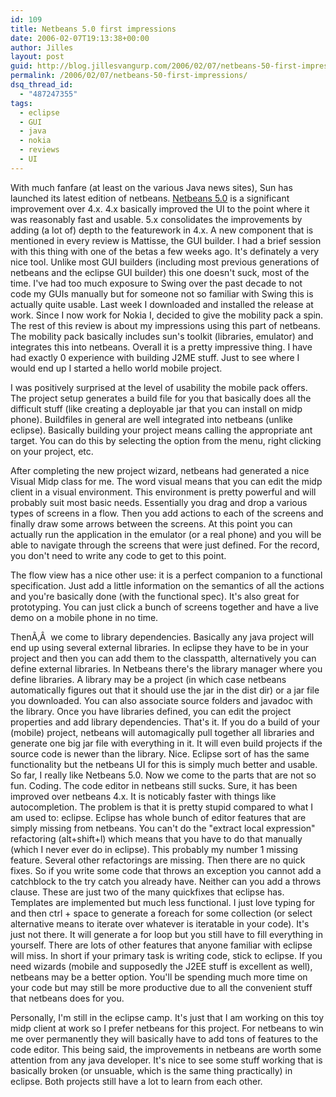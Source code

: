 ```yaml
---
id: 109
title: Netbeans 5.0 first impressions
date: 2006-02-07T19:13:38+00:00
author: Jilles
layout: post
guid: http://blog.jillesvangurp.com/2006/02/07/netbeans-50-first-impressions/
permalink: /2006/02/07/netbeans-50-first-impressions/
dsq_thread_id:
  - "487247355"
tags:
  - eclipse
  - GUI
  - java
  - nokia
  - reviews
  - UI
---
```

With much fanfare (at least on the various Java news sites), Sun has launched its latest edition of netbeans. <a title="Netbeans" href="http://www.netbeans.org">Netbeans 5.0</a> is a significant improvement over 4.x. 4.x basically improved the UI to the point where it was reasonably fast and usable. 5.x consolidates the improvements by adding (a lot of) depth to the featurework in 4.x. A new component that is mentioned in every review is Mattisse, the GUI builder. I had a brief session with this thing with one of the betas a few weeks ago. It's definately a very nice tool. Unlike most GUI builders (including most previous generations of netbeans and the eclipse GUI builder) this one doesn't suck, most of the time. I've had too much exposure to Swing over the past decade to not code my GUIs manually but for someone not so familiar with Swing this is actually quite usable.
Last week I downloaded and installed the release at work. Since I now work for Nokia I, decided to give the mobility pack a spin. The rest of this review is about my impressions using this part of netbeans. The mobility pack basically includes sun's toolkit (libraries, emulator) and integrates this into netbeans. Overall it is a pretty impressive thing. I have had exactly 0 experience with building J2ME stuff. Just to see where I would end up I started a hello world mobile project.

I was positively surprised at the level of usability the mobile pack offers. The project setup generates a build file for you that basically does all the difficult stuff (like creating a deployable jar that you can install on midp phone). Buildfiles in general are well integrated into netbeans (unlike eclipse). Basically building your project means calling the appropriate ant target. You can do this by selecting the option from the menu, right clicking on your project, etc.

After completing the new project wizard, netbeans had generated a nice Visual Midp class for me. The word visual means that you can edit the midp client in a visual environment. This environment is pretty powerful and will probably suit most basic needs. Essentially you drag and drop a various types of screens in a flow. Then you add actions to each of the screens and finally draw some arrows between the screens. At this point you can actually run the application in the emulator (or a real phone) and you will be able to navigate through the screens that were just defined. For the record, you don't need to write any code to get to this point.

The flow view has a nice other use: it is a perfect companion to a functional specification. Just add a little information on the semantics of all the actions and you're basically done (with the functional spec). It's also great for prototyping. You can just click a bunch of screens together and have a live demo on a mobile phone in no time.

ThenÃ‚Â  we come to library dependencies. Basically any java project will end up using several external libraries. In eclipse they have to be in your project and then you can add them to the classpatth, alternatively you can define external libraries. In Netbeans there's the library manager where you define libraries. A library may be a project (in which case netbeans automatically figures out that it should use the jar in the dist dir) or a jar file you downloaded. You can also associate source folders and javadoc with the library. Once you have libraries defined, you can edit the project properties and add library dependencies. That's it. If you do a build of your (mobile) project, netbeans will automagically pull together all libraries and generate one big jar file with everything in it. It will even build projects if the source code is newer than the library. Nice. Eclipse sort of has the same functionality but the netbeans UI for this is simply much better and usable.
So far, I really like Netbeans 5.0. Now we come to the parts that are not so fun. Coding. The code editor in netbeans still sucks. Sure, it has been improved over netbeans 4.x. It is noticably faster with things like autocompletion. The problem is that it is pretty stupid compared to what I am used to: eclipse. Eclipse has whole bunch of editor features that are simply missing from netbeans. You can't do the "extract local expression" refactoring (alt+shift+l) which means that you have to do that manually (which I never ever do in eclipse). This probably my number 1 missing feature. Several other refactorings are missing. Then there are no quick fixes. So if you write some code that throws an exception you cannot add a catchblock to the try catch you already have. Neither can you add a throws clause. These are just two of the many quickfixes that eclipse has. Templates are implemented but much less functional. I just love typing for and then ctrl + space to generate a foreach for some collection (or select alternative means to iterate over whatever is iteratable in your code). It's just not there. It will generate a for loop but you still have to fill everything in yourself. There are lots of other features that anyone familiar with eclipse will miss.
In short if your primary task is writing code, stick to eclipse. If you need wizards (mobile and supposedly the J2EE stuff is excellent as well), netbeans may be a better option. You'll be spending much more time on your code but may still be more productive due to all the convenient stuff that netbeans does for you.

Personally, I'm still in the eclipse camp. It's just that I am working on this toy midp client at work so I prefer netbeans for this project. For netbeans to win me over permanently they will basically have to add tons of features to the code editor. This being said, the improvements in netbeans are worth some attention from any java developer. It's nice to see some stuff working that is basically broken (or unsuable, which is the same thing practically) in eclipse. Both projects still have a lot to learn from each other.